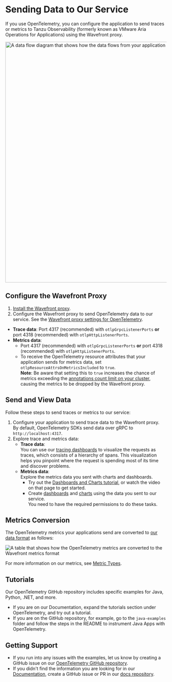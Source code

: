 # Sending Data to Our Service

If you use OpenTelemetry, you can configure the application to send traces or metrics to Tanzu Observability (formerly known as VMware Aria Operations for Applications) using the Wavefront proxy.

<img src="images/opentelemetry_proxy_tracing.png" alt="A data flow diagram that shows how the data flows from your application to the proxy, and then to our service" style="width:750px;"/>

## Configure the Wavefront Proxy

1. [Install the Wavefront proxy](https://docs.wavefront.com/proxies_installing.html).
1. Configure the Wavefront proxy to send OpenTelemetry data to our service. See the [Wavefront proxy settings for OpenTelemetry](https://docs.wavefront.com/proxies_configuring.html#opentelemetry-proxy-properties).
  * **Trace data**: Port 4317 (recommended) with `otlpGrpcListenerPorts` **or** port 4318 (recommended) with `otlpHttpListenerPorts`.
  * **Metrics data**: 
    * Port 4317 (recommended) with `otlpGrpcListenerPorts` **or** port 4318 (recommended) with `otlpHttpListenerPorts`.
    * To receive the OpenTelemetry resource attributes that your application sends for metrics data, set `otlpResourceAttrsOnMetricsIncluded` to `true`.
      <br/>**Note**: Be aware that setting this to `true` increases the chance of metrics exceeding the [annotations count limit on your cluster](https://docs.wavefront.com/wavefront_limits.html#default-customer-specific-limits), causing the metrics to be dropped by the Wavefront proxy.

## Send and View Data

Follow these steps to send traces or metrics to our service:

1. Configure your application to send trace data to the Wavefront proxy. 
    <br/>By default, OpenTelemetry SDKs send data over gRPC to `http://localhost:4317`.
1. Explore trace and metrics data:
    * **Trace data**: 
      <br/>You can use our [tracing dashboards](https://docs.wavefront.com/tracing_basics.html#visualize-distributed-tracing-data) to visualize the requests as traces, which consists of a hierarchy of spans. This visualization helps you pinpoint where the request is spending most of its time and discover problems.
    * **Metrics data**:
        <br/>Explore the metrics data you sent with charts and dashboards.
        * Try out the [Dashboards and Charts tutorial](https://docs.wavefront.com/tutorial_dashboards.html), or watch the video on that page to get started.
        * Create [dashboards](https://docs.wavefront.com/ui_dashboards.html) and [charts](https://docs.wavefront.com/ui_charts.html) using the data you sent to our service. 
          <br/>You need to have the required permissions to do these tasks.


## Metrics Conversion 

The OpenTelemetry metrics your applications send are converted to [our data format](https://docs.wavefront.com/wavefront_data_format.html) as follows:

![A table that shows how the OpenTelemetry metrics are converted to the Wavefront metrics format](images/opentelemetry_metrics_data_conversion.png)

For more information on our metrics, see [Metric Types](https://docs.wavefront.com/metric_types.html).


## Tutorials

Our OpenTelemetry GitHub repository includes specific examples for Java, Python, .NET, and more. 
 
* If you are on our Documentation, expand the tutorials section under OpenTelemetry, and try out a tutorial.
* If you are on the GitHub repository, for example, go to the `java-examples` folder and follow the steps in the README to instrument Java Apps with OpenTelemetry. 

<!-- 
## License
[Apache 2.0 License - NEEDS TO BE LINKED ONCE ADDED]()
-->

## Getting Support
* If you run into any issues with the examples, let us know by creating a GitHub issue on our [OpenTelemetry GitHub repository](https://github.com/wavefrontHQ/opentelemetry-examples).
* If you didn't find the information you are looking for in our [Documentation](https://docs.wavefront.com/), create a GitHub issue or PR in our [docs repository](https://github.com/wavefrontHQ/docs).
